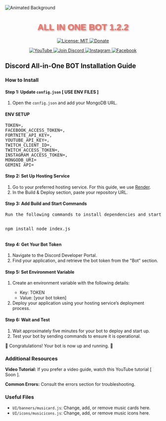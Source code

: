 ![Animated Background](https://i.imgur.com/ECZKmlO.gif)

<h1 align="center" style="font-family: Arial, sans-serif; color: #FF6F61; text-shadow: 2px 2px 4px rgba(0,0,0,0.5);">
  ALL IN ONE BOT 1.2.2
</h1>

<p align="center">
  <a href="https://opensource.org/licenses/MIT">
    <img src="https://img.shields.io/badge/License-MIT-blue?style=flat-square&logo=opensource"
      alt="License: MIT" />
  </a>

  <a href="https://www.paypal.me/@GlaceYT">
    <img src="https://img.shields.io/badge/Donate-PayPal-0079C1?style=flat-square&logo=paypal"
      alt="Donate" />
  </a>
</p>

<p align="center">
  <a href="https://www.youtube.com/channel/@GlaceYT">
    <img src="https://img.shields.io/badge/YouTube-Subscribe-red?style=flat-square&logo=youtube"
      alt="YouTube" />
  </a>

  <a href="https://discord.gg/67gme8db96">
    <img src="https://img.shields.io/badge/Discord-Join-blue?style=flat-square&logo=discord"
      alt="Join Discord" />
  </a>

  <a href="https://www.instagram.com/glaceytt">
    <img src="https://img.shields.io/badge/Instagram-Follow-E4405F?style=flat-square&logo=instagram"
      alt="Instagram" />
  </a>

  <a href="https://www.facebook.com/youulewd/">
    <img src="https://img.shields.io/badge/Facebook-Follow-1877F2?style=flat-square&logo=facebook"
      alt="Facebook" />
  </a>
</p>

<h2>Discord All-in-One BOT Installation Guide</h2>

<h3>How to Install</h3>

<h4>Step 1: Update <code>config.json</code> [ USE ENV FILES ]</h4>

<ol>
  <li>Open the <code>config.json</code> and add your MongoDB URL.</li>
</ol>

<h4>ENV SETUP</h4>

<pre>
TOKEN=, 
FACEBOOK_ACCESS_TOKEN=, 
FORTNITE_API_KEY=, 
YOUTUBE_API_KEY=, 
TWITCH_CLIENT_ID=, 
TWITCH_ACCESS_TOKEN=, 
INSTAGRAM_ACCESS_TOKEN=, 
MONGODB_URI=
GEMINI_API=
</pre>

<h4>Step 2: Set Up Hosting Service</h4>

<ol>
  <li>Go to your preferred hosting service. For this guide, we use <a href="https://render.com/">Render</a>.</li>
  <li>In the Build & Deploy section, paste your repository URL.</li>
</ol>

<h4>Step 3: Add Build and Start Commands</h4>
<pre>
Run the following commands to install dependencies and start your bot:

npm install
node index.js
</pre>

<h4>Step 4: Get Your Bot Token</h4>
<ol>
  <li>Navigate to the Discord Developer Portal.</li>
  <li>Find your application, and retrieve the bot token from the "Bot" section.</li>
</ol>

<h4>Step 5: Set Environment Variable</h4>
<ol>
  <li>Create an environment variable with the following details:</li>
  <ul>
    <li>Key: TOKEN</li>
    <li>Value: [your bot token]</li>
  </ul>
  <li>Deploy your application using your hosting service’s deployment process.</li>
</ol>

<h4>Step 6: Wait and Test</h4>
<ol>
  <li>Wait approximately five minutes for your bot to deploy and start up.</li>
  <li>Test your bot by sending commands to ensure it is operational.</li>
</ol>

<p>🎉 Congratulations! Your bot is now up and running. 🥳</p>

<h3>Additional Resources</h3>
<p><strong>Video Tutorial:</strong> If you prefer a video guide, watch this YouTube tutorial [ Soon ].</p>
<p><strong>Common Errors:</strong> Consult the errors section for troubleshooting.</p>

<h3>Useful Files</h3>
<ul>
  <li><code>UI/banners/musicard.js</code>: Change, add, or remove music cards here.</li>
  <li><code>UI/icons/musicicons.js</code>: Change, add, or remove music icons here.</li>
</ul>
